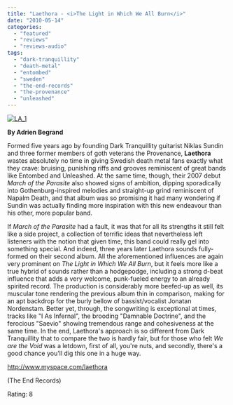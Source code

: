 ```yaml
---
title: "Laethora - <i>The Light in Which We All Burn</i>"
date: "2010-05-14"
categories: 
  - "featured"
  - "reviews"
  - "reviews-audio"
tags: 
  - "dark-tranquillity"
  - "death-metal"
  - "entombed"
  - "sweden"
  - "the-end-records"
  - "the-provenance"
  - "unleashed"
---
```


[![LA_1](http://www.hellbound.ca/wp-content/uploads/2010/05/LA_1-300x300.jpg "LA_1")](http://www.hellbound.ca/wp-content/uploads/2010/05/LA_1.jpg)

**By Adrien Begrand**

Formed five years ago by founding Dark Tranquillity guitarist Niklas Sundin and three former members of goth veterans the Provenance, **Laethora** wastes absolutely no time in giving Swedish death metal fans exactly what they crave: bruising, punishing riffs and grooves reminiscent of great bands like Entombed and Unleashed. At the same time, though, their 2007 debut _March of the Parasite_ also showed signs of ambition, dipping sporadically into Gothenburg-inspired melodies and straight-up grind reminiscent of Napalm Death, and that album was so promising it had many wondering if Sundin was actually finding more inspiration with this new endeavour than his other, more popular band.

If _March of the Parasite_ had a fault, it was that for all its strengths it still felt like a side project, a collection of terrific ideas that nevertheless left listeners with the notion that given time, this band could really gel into something special. And indeed, three years later Laethora sounds fully-formed on their second album. All the aforementioned influences are again very prominent on _The Light in Which We All Burn_, but it feels more like a true hybrid of sounds rather than a hodgepodge, including a strong d-beat influence that adds a very welcome, punk-fueled energy to an already spirited record. The production is considerably more beefed-up as well, its muscular tone rendering the previous album thin in comparison, making for an apt backdrop for the burly bellow of bassist/vocalist Jonatan Nordenstam. Better yet, through, the songwriting is exceptional at times, tracks like "I As Infernal", the brooding "Damnable Doctrine", and the ferocious "Saevio" showing tremendous range and cohesiveness at the same time. In the end, Laethora's approach is so different from Dark Tranquillity that to compare the two is hardly fair, but for those who felt _We are the Void_ was a letdown, first of all, you're nuts, and secondly, there's a good chance you'll dig this one in a huge way.

http://www.myspace.com/laethora

(The End Records)

Rating: 8
